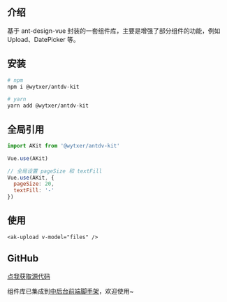 ## 介绍

基于 ant-design-vue 封装的一套组件库，主要是增强了部分组件的功能，例如 Upload、DatePicker 等。


## 安装

```bash
# npm
npm i @wytxer/antdv-kit

# yarn
yarn add @wytxer/antdv-kit
```


## 全局引用

```js
import AKit from '@wytxer/antdv-kit'

Vue.use(AKit)

// 全局设置 pageSize 和 textFill
Vue.use(AKit, {
  pageSize: 20,
  textFill: '-'
})
```


## 使用

```vue
<ak-upload v-model="files" />
```


## GitHub

[点我获取源代码](https://github.com/wytxer/antdv-kit)

组件库已集成到[中后台前端脚手架](https://github.com/wytxer/template-vue2-manage)，欢迎使用~
